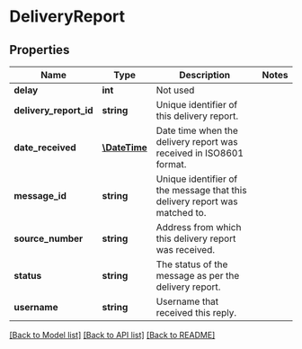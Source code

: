 # DeliveryReport

## Properties
Name | Type | Description | Notes
------------ | ------------- | ------------- | -------------
**delay** | **int** | Not used | 
**delivery_report_id** | **string** | Unique identifier of this delivery report. | 
**date_received** | [**\DateTime**](\DateTime.md) | Date time when the delivery report was received in ISO8601 format. | 
**message_id** | **string** | Unique identifier of the message that this delivery report was matched to. | 
**source_number** | **string** | Address from which this delivery report was received. | 
**status** | **string** | The status of the message as per the delivery report. | 
**username** | **string** | Username that received this reply. | 

[[Back to Model list]](../README.md#documentation-for-models) [[Back to API list]](../README.md#documentation-for-api-endpoints) [[Back to README]](../README.md)


